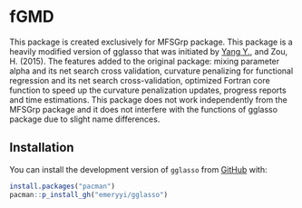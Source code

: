 # fGMD


This package is created exclusively for MFSGrp package. This package is a heavily modified version of gglasso that was initiated by [Yang Y.](http://users.stat.umn.edu/~zouxx019/Papers/gglasso-paper.pdf), and Zou, H. (2015). The features added to the original package: mixing parameter alpha and its net search cross validation, curvature penalizing for functional regression and its net search cross-validation, optimized Fortran core function to speed up the curvature penalization updates, progress reports and time estimations. This package does not work independently from the MFSGrp package and it does not interfere with the functions of gglasso package due to slight name differences.

## Installation

You can install the development version of `gglasso` from [GitHub](https://github.com/Ali-Mahzarnia/fGMD) with:

```R
install.packages("pacman")
pacman::p_install_gh("emeryyi/gglasso")
```

